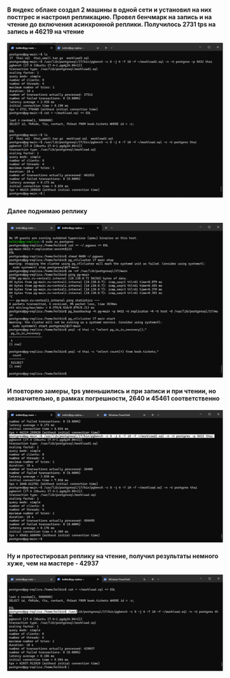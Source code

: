 #### В яндекс облаке создал 2 машины в одной сети и установил на них постгрес и настроил репликацию. Провел бенчмарк на запись и на чтение до включения асинхронной реплики. Получилось 2731 tps на запись и 46219 на чтение
![картинка](https://github.com/Nikita-Kolbin/postgresql/blob/main/homework_6/images/img1.png?raw=true)

#### Далее поднимаю реплику
![картинка](https://github.com/Nikita-Kolbin/postgresql/blob/main/homework_6/images/img2.png?raw=true)

#### И повторяю замеры, tps уменьшились и при записи и при чтении, но незначительно, в рамках погрешности, 2640 и 45461 соответственно
![картинка](https://github.com/Nikita-Kolbin/postgresql/blob/main/homework_6/images/img3.png?raw=true)

#### Ну и протестировал реплику на чтение, получил результаты немного хуже, чем на мастере - 42937
![картинка](https://github.com/Nikita-Kolbin/postgresql/blob/main/homework_6/images/img4.png?raw=true)
